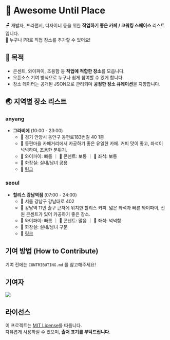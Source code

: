 # 🌟 Awesome Until Place

🪑 개발자, 프리랜서, 디자이너 등을 위한 **작업하기 좋은 카페 / 코워킹 스페이스** 리스트입니다.  
🙌 누구나 PR로 직접 장소를 추가할 수 있어요!

## 📌 목적

- 콘센트, 와이파이, 조용함 등 **작업에 적합한 장소**를 모읍니다.
- 오픈소스 기여 방식으로 누구나 쉽게 참여할 수 있게 합니다.
- 장소 데이터는 공개된 JSON으로 관리되며 **공정한 장소 큐레이션**을 지향합니다.

## 🌏 지역별 장소 리스트

<!-- PLACE_LIST_START -->

### anyang

- **그라비에** (10:00 - 23:00)
  - 📍 경기 안양시 동안구 동편로183번길 40 1층
  - 📝 동편마을 카페거리에서 카공하기 좋은 유일한 카페. 커피 맛이 좋고, 좌석이 넉넉하며, 조용한 분위기.
  - 📶 와이파이: 빠름 ｜ 🔌 콘센트: 보통 ｜ 💺 좌석: 보통
  - 🚻 화장실: 실내/남녀 공용
  - 🔗 [링크](https://naver.me/F9N4TWZ5)

### seoul

- **할리스 강남역점** (07:00 - 24:00)
  - 📍 서울 강남구 강남대로 402
  - 📝 강남역 11번 출구 근처에 위치한 할리스 커피. 넓은 좌석과 빠른 와이파이, 전원 콘센트가 있어 카공하기 좋은 장소.
  - 📶 와이파이: 빠름 ｜ 🔌 콘센트: 많음 ｜ 💺 좌석: 넉넉함
  - 🚻 화장실: 실내/남녀 구분
  - 🔗 [링크](https://naver.me/GNWk2fBF)

<!-- PLACE_LIST_END -->

## 기여 방법 (How to Contribute)

기여 전에는 `CONTRIBUTING.md` 를 참고해주세요!

## 기여자

<a href="https://github.com/untilled/awesome-until-place/graphs/contributors">
<img src="https://contrib.rocks/image?repo=untilled/awesome-until-place" />
</a>

## 라이선스

이 프로젝트는 [MIT License](LICENSE)를 따릅니다.  
자유롭게 사용하실 수 있으며, **출처 표기를 부탁드립니다.**
